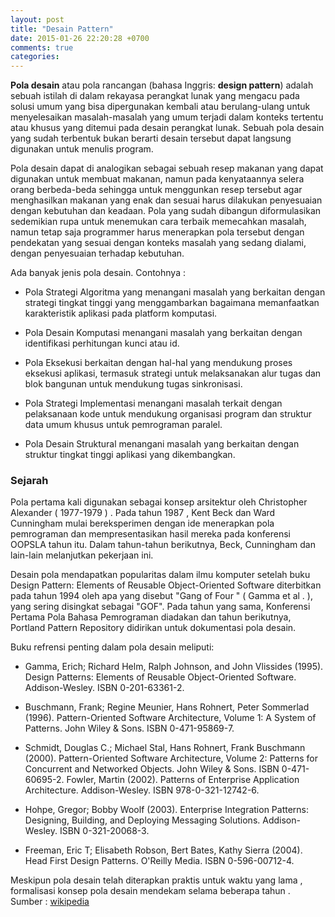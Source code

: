 ```yaml
---
layout: post
title: "Desain Pattern"
date: 2015-01-26 22:20:28 +0700
comments: true
categories: 
---
```


**Pola desain** atau pola rancangan (bahasa Inggris: **design pattern**) adalah sebuah istilah di dalam rekayasa perangkat lunak yang mengacu pada solusi umum yang bisa dipergunakan kembali atau berulang-ulang untuk menyelesaikan masalah-masalah yang umum terjadi dalam konteks tertentu atau khusus yang ditemui pada desain perangkat lunak. Sebuah pola desain yang sudah terbentuk bukan berarti desain tersebut dapat langsung digunakan untuk menulis program.

Pola desain dapat di analogikan sebagai sebuah resep makanan yang dapat digunakan untuk membuat makanan, namun pada kenyataannya selera orang berbeda-beda sehingga untuk menggunkan resep tersebut agar menghasilkan makanan yang enak dan sesuai harus dilakukan penyesuaian dengan kebutuhan dan keadaan. Pola yang sudah dibangun diformulasikan sedemikian rupa untuk menemukan cara terbaik memecahkan masalah, namun tetap saja programmer harus menerapkan pola tersebut dengan pendekatan yang sesuai dengan konteks masalah yang sedang dialami, dengan penyesuaian terhadap kebutuhan.

Ada banyak jenis pola desain. Contohnya :

- Pola Strategi Algoritma yang menangani masalah yang berkaitan dengan strategi tingkat tinggi yang menggambarkan bagaimana memanfaatkan karakteristik aplikasi pada platform komputasi.

- Pola Desain Komputasi menangani masalah yang berkaitan dengan identifikasi perhitungan kunci atau id.

- Pola Eksekusi berkaitan dengan hal-hal yang mendukung proses eksekusi aplikasi, termasuk strategi untuk melaksanakan alur tugas dan blok bangunan untuk mendukung tugas sinkronisasi.

- Pola Strategi Implementasi menangani masalah terkait dengan pelaksanaan kode untuk mendukung organisasi program dan struktur data umum khusus untuk pemrograman paralel.

- Pola Desain Struktural menangani masalah yang berkaitan dengan struktur tingkat tinggi aplikasi yang dikembangkan.

### Sejarah
Pola pertama kali digunakan sebagai konsep arsitektur oleh Christopher Alexander ( 1977-1979 ) . Pada tahun 1987 , Kent Beck dan Ward Cunningham mulai bereksperimen dengan ide menerapkan pola pemrograman dan mempresentasikan hasil mereka pada konferensi OOPSLA tahun itu. Dalam tahun-tahun berikutnya, Beck, Cunningham dan lain-lain melanjutkan pekerjaan ini.

Desain pola mendapatkan popularitas dalam ilmu komputer setelah buku Design Pattern: Elements of Reusable Object-Oriented Software diterbitkan pada tahun 1994 oleh apa yang disebut "Gang of Four " ( Gamma et al . ), yang sering disingkat sebagai "GOF". Pada tahun yang sama, Konferensi Pertama Pola Bahasa Pemrograman diadakan dan tahun berikutnya, Portland Pattern Repository didirikan untuk dokumentasi pola desain.

Buku refrensi penting dalam pola desain meliputi:

- Gamma, Erich; Richard Helm, Ralph Johnson, and John Vlissides (1995). Design Patterns: Elements of Reusable Object-Oriented Software. Addison-Wesley. ISBN 0-201-63361-2.

- Buschmann, Frank; Regine Meunier, Hans Rohnert, Peter Sommerlad (1996). Pattern-Oriented Software Architecture, Volume 1: A System of Patterns. John Wiley & Sons. ISBN 0-471-95869-7.

- Schmidt, Douglas C.; Michael Stal, Hans Rohnert, Frank Buschmann (2000). Pattern-Oriented Software Architecture, Volume 2: Patterns for Concurrent and Networked Objects. John Wiley & Sons. ISBN 0-471-60695-2. Fowler, Martin (2002). Patterns of Enterprise Application Architecture. Addison-Wesley. ISBN 978-0-321-12742-6.

- Hohpe, Gregor; Bobby Woolf (2003). Enterprise Integration Patterns: Designing, Building, and Deploying Messaging Solutions. Addison-Wesley. ISBN 0-321-20068-3.

- Freeman, Eric T; Elisabeth Robson, Bert Bates, Kathy Sierra (2004). Head First Design Patterns. O'Reilly Media. ISBN 0-596-00712-4.

Meskipun pola desain telah diterapkan praktis untuk waktu yang lama , formalisasi konsep pola desain mendekam selama beberapa tahun .
<br>
Sumber : [wikipedia](http://id.wikipedia.org/wiki/Pola_desain)